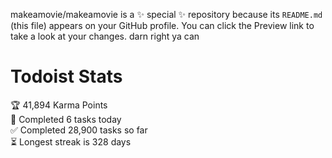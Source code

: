 makeamovie/makeamovie is a ✨ special ✨ repository because its `README.md` (this file) appears on your GitHub profile.
You can click the Preview link to take a look at your changes. darn right ya can

# Todoist Stats

<!-- TODO-IST:START -->
🏆  41,894 Karma Points           
🌸  Completed 6 tasks today           
✅  Completed 28,900 tasks so far           
⏳  Longest streak is 328 days
<!-- TODO-IST:END -->
